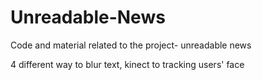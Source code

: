 # Unreadable-News
Code and material related to the project- unreadable news

4 different way to blur text, kinect to tracking users' face
